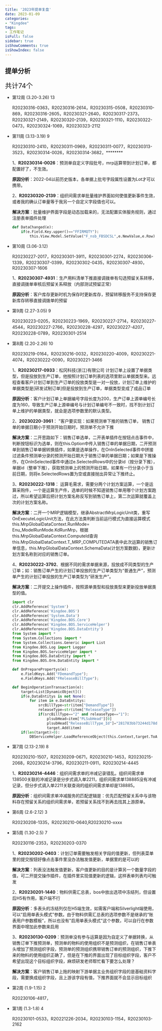 ```yaml
---
title: '2023年提单复盘'
date: 2023-01-09
categories:
- "Kingdee"
tags:
- 工作笔记
isFull: false 
sidebar: true
isShowComments: true
isShowIndex: false
---
```


## 提单分析  

<span style="font-size:22px;">共计74个</span>

- 第12周 (3.20-3.26) 13

    R20230316-0363，R20230316-2614，R20230315-0508，R20230310-869，R20230316-2605，R20230321-2640，R20230317-2373，R20230321-2149，R20230320-2139，R20230321-1110，R20230322-0473，R20230324-1069，R20230323-2112

- 第11周 (3.13-3.19) 9

    R20230310-2410，R20230311-0969，R20230311-0077，R20230313-3523，R20230314-0026，R20230314-3682，********

    1、**R20230314-0026**：预测单自定义字段批号，mrp运算带到计划订单，都配置好了，不生效。

    **原因分析**：2022-04以前历史版本，各单据上批号字段属性设置为Lot才可以携带。

    2、**R20230320-2139**：组织间需求单批量维护界面如何使值更新事件生效，或者我的确认订单量等于我另一个自定义字段值也可以。

    **解决方案**：批量维护界面字段是动态加载来的，无法配置实体服务规则，通过注册表单插件处理

    ```python
    def DataChanged(e):
	    if(e.Field.Key.upper()=="FFIRMQTY"):
		    this.View.Model.SetValue("F_nsb_FBSDCSL",e.NewValue,e.Row)

    ```

- 第10周 (3.06-3.12) 

    R20230227-2017，R20230301-3911，R20230301-2274，R20230306-1339，R20230307-0399，R20230302-0435，R20230307-4930，R20230307-1606

    1、**R20230307-4931**：生产用料清单下推直接调拨单有勾选预留关系转移， 直接调拨单审核后预留关系释放（内部测试预留正常）

    **原因分析**：客户库存更新时机为保存时更新库存，预留转移服务不支持保存更新库存转移直接调拨单的预留

- 第9周 (2.27-3.05) 9

    R20230223-0205，R20230223-1969，R20230227-2714，R20230227-4544，R20230227-2766，R20230228-4297，R20230227-4207，R20230228-0789，R20230301-2514

- 第8周 (2.20-2.26) 10

    R20230219-0164，R20230216-0032，R20230220-4009，R20230221-4074，R20230222-0090，R20230221-3466

    1、**R20230217-0933**：松冈科技(浙江)有限公司 计划订单上设置了单据类型，但是投放到生产订单，他按照计划订单列表的选项里默认单据类型来。远程查看客户计划订单到生产订单的投放类型是一对一投放，计划订单上维护的单据类型是[研发试制订单]但是投放到生产订单，单据类型变成了成品订单 

    **原因分析**：客户计划订单上单据编号字段长度为200，生产订单上源单编号长度为160，导致生产订单上源单编号与计划订单编号不一致时，找不到计划订单上维护的单据类型，就会是选项参数里的默认类型。

    2、**20230220-3961**：	"客户要实现：如果预测单下推的销售订单， 销售订单的单据日期小于预测开始日期时，预测单不允许下推

    **解决方案**：二开思路如下：销售订单选单，二开表单插件在按钮点击事件中，判断按钮标识为选单，则在this.Option中传入销售订单的单据日期，二开预测单到销售订单单据转换插件，如果是选单操作，在OnInSelected事件中拼接过滤条件预测单分录的预测开始日期大于销售订单的单据日期；如果是下推操作，在OnInSelected事件中通过e.SelectedRows中的分录id（按分录下推），单据id（整单下推），获取预测单上的预测开始日期，如果有一行分录小于当前日期，则将e.SelectedRows置为空或直接抛出异常让下推终止。

    3、**R20230222-1318**： 运算毛需求，需要分两个计划方案运算，一个是运算采购件，一个是运算生产件，选单的时候不知道销售订单用哪个计划方案跑过，所以希望运算后把计划方案名称反写到销售订单上，第二次运算就覆盖上次的计划方案名称。

    **解决方案**：二开一个MRP逻辑模型，继承AbstractMrpLogicUnit类，重写OnExecuteLogicUnit方法，在此方法类判断当前运行模式为直接运算模式this.MrpGlobalDataContext.RunMode= Enu_ModelRunMode.KdRunMrp，根据this.MrpGlobalDataContext.ComputeId查询this.MrpGlobalDataContext.T_MRP_COMPUTEDATA表中此次运算的销售订单信息，this.MrpGlobalDataContext.SchemaData(计划方案数据)，更新计划方案名称到对应的销售订单。

    4、**R20230222-3792**、根据不同的需求单据来源，投放成不同类型的生产订单；如：销售订单产生的计划订单投放的生产订单类型为“普通生产”，预测单产生的计划订单投放的生产订单类型为“研发生产”。

    **解决方案**：二开提交上操作插件，按照源单类型和投放类型来更新投放单据类型的值。

    ```python
    import clr 
    clr.AddReference('System')
    clr.AddReference('Kingdee.BOS')
    clr.AddReference('System.Data')
    clr.AddReference('Kingdee.BOS.Core')
    clr.AddReference('Kingdee.BOS.ServiceHelper')
    clr.AddReference('Kingdee.BOS.DataEntity')
    from System import *
    from System.Collections import *
    from System.Collections.Generic import List
    from Kingdee.BOS.Log import Logger
    from Kingdee.BOS.ServiceHelper import *
    from Kingdee.BOS.DataEntity import *
    from Kingdee.BOS.Orm.DataEntity import *

    def OnPreparePropertys(e):
    	e.FieldKeys.Add("FDemandType");
    	e.FieldKeys.Add("FReleaseBillType");
    
    def BeginOperationTransaction(e):
    	target=List[DynamicObject]()
    	if(e.DataEntitys is not None):
    		for item in e.DataEntitys:
    			srcBillType=str(item["DemandType"])
    			releaseType=str(item["ReleaseType"])
    			if(srcBillType=="2" and releaseType=="1"):
    				plsubHead=item["PLSubHead"][0]
    				plsubHead["ReleaseBillType_Id"]="281783bb73244d178d41ce550d877af0"
    				target.Add(item)
    	if(len(target)>0):
    		DBServiceHelper.LoadReferenceObject(this.Context,target.ToArray() , e.DataEntitys[0].DynamicObjectType, True)
    ```

- 第7周 (2.13-2.19) 8

    R20230210-1507，R20230209-0671，R20230210-1453，R20230215-2068，R20230214-3796，R20230211-0911，R20230214-4445

    1、**R20230214-4446**：组织间需求单的冲减记录错乱。组织间需求单138500关联的冲减记录是分步式调入单2211，组织间需求单138885没有冲减记录，但分步式调入单2211关联查询的组织间需求单却是138885。

    **原因分析**：组织间需求单冲减服务的匹配逻辑是：优先匹配预留关系中与该物料存在预留关系的组织间需求单，若预留关系找不到再去找其上游原单。

- 第6周 (2.6-2.12) 3

    R20230208-1335，R20230210-0640,R20230210-xxxx

- 第5周 (1.30-2.5) 7

    R20230116-2353，R20230203-0370

    1、**R20230202-0403**：计划订单需要触发相关字段的值更新，但列表菜单里的提交按钮好像点击事件里没办法触发值更新，单据里的是可以的

    **解决方案**：列表没法触发值更新，客户值更新的目的是计算另一个数量字段的值，可二开提交操作插件，在插件里实现值更新的逻辑，这样表单列表均可触发

    2、**R20230201-1440**：物料供需汇总表，bos中放出选项中冻结列，但设置后H5有作用，客户端不行

    **原因分析**：多表头的冻结列仅在H5端生效，如需客户端和Silverlight端使用，可以“启用单表头模式”参数。由于物料供需汇总表的选项参数不是继承的“账表用户参数模板”，所以也没有"启用单表头模式"这个参数，可以自行在参数界面中增加此参数来启用

    3、**R20230130-0209**：预测单没有参与运算是因为自定义了单据转换，从销售订单下推预测单，预测单的物料的使用组织不是预测组织，在销售订单表头增加了预测组织字段，预测单的预测组织携带销售订单的预测组织，下推下来的物料的使用组织正确了，但是在下推的界面出现了目标组织字段，客户不希望出现这个目标组织字段，麻烦研发老师帮忙看下要怎么处理？

    **解决方案**：客户销售订单上拖的映射下游单据主业务组织字段的是基础资料字段，需要换成组织字段，且上游该字段有值，下推界面就不会显示目标组织

- 第2周 (1.9-1.15) 2

    R20230106-4817，

- 第1周 (1.3-1.8) 4

    R20230101-0533，R20221226-2034，R20230103-1154，R20230103-2162

